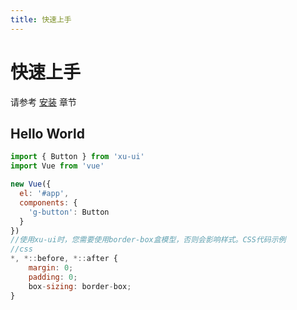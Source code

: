 ```yaml
---
title: 快速上手
---
```


# 快速上手


请参考 [安装](../install/) 章节

## Hello World

```javascript
import { Button } from 'xu-ui'
import Vue from 'vue'

new Vue({
  el: '#app',
  components: {
    'g-button': Button
  }
})
//使用xu-ui时，您需要使用border-box盒模型，否则会影响样式。CSS代码示例
//css
*, *::before, *::after {
    margin: 0;
    padding: 0;
    box-sizing: border-box;
}
```
